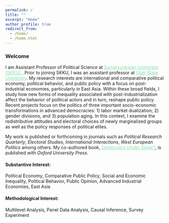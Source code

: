 ```yaml
---
permalink: /
title: ""
excerpt: "Home"
author_profile: true
redirect_from: 
  - /home/
  - /home.html
---
```


### Welcome

<dl>
I am Assistant Professor of Political Science at <a href="https://www.skku.edu/eng/" style="color: #82E0AA">Sungkyunkwan University (SKKU) </a>. Prior to joining SKKU, I was an assistant professor at <a href="http://www.usu.edu/" style="color: #82E0AA">Utah State University</a>. My research interests are international and comparative political economy, political behavior, and public policy with a focus on post-industrial economies, particularly in East Asia. Within these broad fields, I study how new forms of inequality associated with post-industrialization affect the behavior of political actors and in turn, reshape public policy. Recent projects focus on the politics of three important socio-economic transformations in advanced democracies: 1) labor market dualization; 2) gender divisions, and 3) population aging. In this context, I examine the redistributive attitudes and electoral choices of newly marginalized groups as well as the policy responses of political elites.
 </dl>
  
 

 <dl>
 My work is published or forthcoming in journals such as <i>Political Research Quarterly</i>, <i>Electoral Studies</i>, <i>International Interactions</i>, <i>West European Politics</i> among others. My co-authored book, <a href="https://global.oup.com/academic/product/democracy-under-siege-9780198846208?lang=en&cc=us" style="color: #82E0AA"><i>Democracy Under Siege?</i></a>, is published with <i>Oxford University Press</i>.
</dl>



#### Substantive Interest:
Political Economy, Comparative Public Policy, Social and Economic Inequality, Political Behavior, Public Opinion, Advanced Industrial Economies, East Asia

#### Methodological Interest:
Multilevel Analysis, Panel Data Analysis, Causal Inference, Survey Experiment
